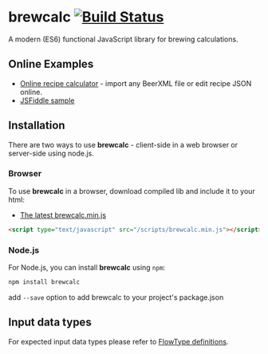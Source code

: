 # brewcalc [![Build Status](https://travis-ci.org/brewcomputer/brewcalc.svg?branch=master)](https://travis-ci.org/brewcomputer/brewcalc)
A modern (ES6) functional JavaScript library for brewing calculations.

Online Examples
--------------------
 * [Online recipe calculator](https://brewcomputer.github.io/brewcalc/) - import any BeerXML file or edit recipe JSON online.
 * [JSFiddle sample](https://jsfiddle.net/krutilin/nn7sdekg/)

Installation
------------
There are two ways to use **brewcalc** - client-side in a web browser or server-side using node.js.

### Browser
To use **brewcalc** in a browser, download compiled lib and include it to your html:

 * [The latest brewcalc.min.js](https://raw.githubusercontent.com/brewcomputer/brewcalc/master/lib/brewcalc.min.js)
 
```html
<script type="text/javascript" src="/scripts/brewcalc.min.js"></script>
```

### Node.js
For Node.js, you can install **brewcalc** using `npm`:

```bash
npm install brewcalc
```
add `--save` option to add brewcalc to your project's package.json

## Input data types
For expected input data types please refer to [FlowType definitions](https://github.com/brewcomputer/brewcalc/tree/master/src/types).
